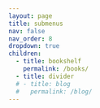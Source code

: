 ```yaml
---
layout: page
title: submenus
nav: false
nav_order: 8
dropdown: true
children:
  - title: bookshelf
    permalink: /books/
  - title: divider
  # - title: blog
  #   permalink: /blog/
---
```

